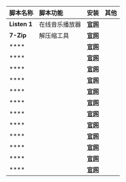 | 脚本名称 | 脚本功能 | 安装 | 其他 |
| :---- | :---- | :----: | :----: |
| **Listen 1** | 在线音乐播放器 | **[官网](https://listen1.github.io/listen1)** |
| **7-Zip** | 解压缩工具 | **[官网](https://www.7-zip.org/)** |
| **** |  | **[官网]()** |
| **** |  | **[官网]()** |
| **** |  | **[官网]()** |
| **** |  | **[官网]()** |
| **** |  | **[官网]()** |
| **** |  | **[官网]()** |
| **** |  | **[官网]()** |
| **** |  | **[官网]()** |
| **** |  | **[官网]()** |
| **** |  | **[官网]()** |
| **** |  | **[官网]()** |
| **** |  | **[官网]()** |
